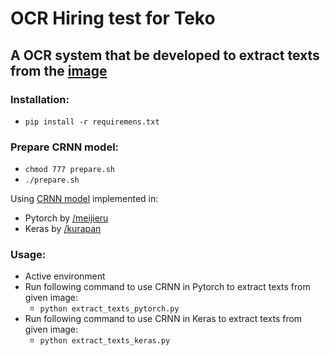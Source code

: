 # OCR Hiring test for Teko
## A OCR system that be developed to extract texts from the [image](https://github.com/t3min4l/ocr/blob/master/20000-leagues-006.jpg)
### Installation:
- ```pip install -r requiremens.txt```
### Prepare CRNN model:
- ```chmod 777 prepare.sh```
- ```./prepare.sh```

Using [CRNN model](https://arxiv.org/pdf/1507.05717.pdf) implemented in:
- Pytorch by [/meijieru](https://github.com/meijieru/crnn.pytorch)
- Keras by [/kurapan](https://github.com/kurapan/CRNN)

### Usage:
- Active environment
- Run following command to use CRNN in Pytorch to extract texts from given image: 
	- ```python extract_texts_pytorch.py ```
- Run following command to use CRNN in Keras to extract texts from given image:
	- ```python extract_texts_keras.py```
